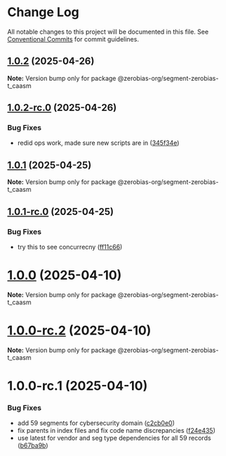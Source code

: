 # Change Log

All notable changes to this project will be documented in this file.
See [Conventional Commits](https://conventionalcommits.org) for commit guidelines.

## [1.0.2](https://github.com/zerobias-org/segment/compare/@zerobias-org/segment-zerobias-t_caasm@1.0.2-rc.0...@zerobias-org/segment-zerobias-t_caasm@1.0.2) (2025-04-26)

**Note:** Version bump only for package @zerobias-org/segment-zerobias-t_caasm





## [1.0.2-rc.0](https://github.com/zerobias-org/segment/compare/@zerobias-org/segment-zerobias-t_caasm@1.0.1...@zerobias-org/segment-zerobias-t_caasm@1.0.2-rc.0) (2025-04-26)


### Bug Fixes

* redid ops work, made sure new scripts are in ([345f34e](https://github.com/zerobias-org/segment/commit/345f34ec926029dc141943b3e321676adb4a2888))





## [1.0.1](https://github.com/zerobias-org/segment/compare/@zerobias-org/segment-zerobias-t_caasm@1.0.1-rc.0...@zerobias-org/segment-zerobias-t_caasm@1.0.1) (2025-04-25)

**Note:** Version bump only for package @zerobias-org/segment-zerobias-t_caasm





## [1.0.1-rc.0](https://github.com/zerobias-org/segment/compare/@zerobias-org/segment-zerobias-t_caasm@1.0.0...@zerobias-org/segment-zerobias-t_caasm@1.0.1-rc.0) (2025-04-25)


### Bug Fixes

* try this to see concurrecny ([ff11c66](https://github.com/zerobias-org/segment/commit/ff11c66d67cb9f185098fd640d4139178d29ae22))





# [1.0.0](https://github.com/zerobias-org/segment/compare/@zerobias-org/segment-zerobias-t_caasm@1.0.0-rc.2...@zerobias-org/segment-zerobias-t_caasm@1.0.0) (2025-04-10)

**Note:** Version bump only for package @zerobias-org/segment-zerobias-t_caasm





# [1.0.0-rc.2](https://github.com/zerobias-org/segment/compare/@zerobias-org/segment-zerobias-t_caasm@1.0.0-rc.1...@zerobias-org/segment-zerobias-t_caasm@1.0.0-rc.2) (2025-04-10)

**Note:** Version bump only for package @zerobias-org/segment-zerobias-t_caasm





# 1.0.0-rc.1 (2025-04-10)


### Bug Fixes

* add 59 segments for cybersecurity domain ([c2cb0e0](https://github.com/zerobias-org/segment/commit/c2cb0e0c1f1eabb51d7f5a6ae6db98c1516fcdbe))
* fix parents in index files and fix code name discrepancies ([f24e435](https://github.com/zerobias-org/segment/commit/f24e4352453caaa05074cc6bb66ee8ed21a4f11d))
* use latest for vendor and seg type dependencies for all 59 records ([b67ba9b](https://github.com/zerobias-org/segment/commit/b67ba9bed7a90fad3b084161ebc603b5b35214b8))

